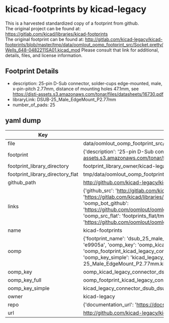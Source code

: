 # kicad-footprints by kicad-legacy  
This is a harvested standardized copy of a footprint from github.  
The original project can be found at:  
https://gitlab.com/kicad/libraries/kicad-footprints  
The original footprint can be found at:
http://gitlab.com/kicad-legacy/kicad-footprints/blob/master/tmp/data/oomlout_oomp_footprint_src/Socket.pretty/Wells_648-0482211SA01.kicad_mod
Please consult that link for additional, details, files, and license information.  
## Footprint Details
* description: 25-pin D-Sub connector, solder-cups edge-mounted, male, x-pin-pitch 2.77mm, distance of mounting holes 47.1mm, see https://disti-assets.s3.amazonaws.com/tonar/files/datasheets/16730.pdf  
* libraryLink: DSUB-25_Male_EdgeMount_P2.77mm  
* number_of_pads: 25  
## yaml dump  
| Key | Value |  
| --- | --- |  
| file | data/oomlout_oomp_footprint_src/kicad-footprints/Connector_Dsub.pretty/DSUB-25_Male_EdgeMount_P2.77mm.kicad_mod |  
| footprint | {'description': '25-pin D-Sub connector, solder-cups edge-mounted, male, x-pin-pitch 2.77mm, distance of mounting holes 47.1mm, see https://disti-assets.s3.amazonaws.com/tonar/files/datasheets/16730.pdf', 'libraryLink': 'DSUB-25_Male_EdgeMount_P2.77mm', 'number_of_pads': 25} |  
| footprint_library_directory | footprint_library_owner/kicad-legacy_kicad-footprints |  
| footprint_library_directory_flat | tmp/data/oomlout_oomp_footprint_src/footprints_flat/kicad_legacy_connector_dsub_dsub_25_male_edgemount_p2_77mm/working |  
| github_path | http://github.com/kicad-legacy/kicad-footprints/blob/master/tmp/data/oomlout_oomp_footprint_src/Connector_Dsub.pretty/DSUB-25_Male_EdgeMount_P2.77mm.kicad_mod |  
| links | {'github_src': 'http://gitlab.com/kicad-legacy/kicad-footprints/blob/master/tmp/data/oomlout_oomp_footprint_src/Socket.pretty/Wells_648-0482211SA01.kicad_mod', 'github_src_repo': 'https://gitlab.com/kicad/libraries/kicad-footprints', 'oomp_bot': 'tmp/data/oomlout_oomp_footprint_src/footprints/kicad_legacy_connector_dsub_dsub_25_male_edgemount_p2_77mm/working', 'oomp_bot_github': 'https://github.com/oomlout/oomlout_oomp_footprint_bot/tree/main/tmp/data/oomlout_oomp_footprint_src/footprints/kicad_legacy_connector_dsub_dsub_25_male_edgemount_p2_77mm/working', 'oomp_src_flat': 'footprints_flat/tmp/data/oomlout_oomp_footprint_src/footprints_flat/kicad_legacy_connector_dsub_dsub_25_male_edgemount_p2_77mm/working', 'oomp_src_flat_github': 'https://github.com/oomlout/oomlout_oomp_footprint_src/tree/main/tmp/data/oomlout_oomp_footprint_src/footprints_flat/kicad_legacy_connector_dsub_dsub_25_male_edgemount_p2_77mm/working'} |  
| name | kicad-footprints |  
| oomp | {'footprint_name': 'dsub_25_male_edgemount_p2_77mm', 'library_name': 'connector_dsub', 'md5': 'e9905a13802904f405868a351e509d69', 'md5_10': 'e9905a1380', 'md5_5': 'e9905', 'md5_6': 'e9905a', 'oomp_key': 'oomp_kicad_legacy_connector_dsub_dsub_25_male_edgemount_p2_77mm', 'oomp_key_extra': 'oomp_footprint_kicad_legacy_connector_dsub_dsub_25_male_edgemount_p2_77mm', 'oomp_key_full': 'oomp_footprint_kicad_legacy_connector_dsub_dsub_25_male_edgemount_p2_77mm_e9905a', 'oomp_key_simple': 'kicad_legacy_connector_dsub_dsub_25_male_edgemount_p2_77mm', 'original_filename': 'data/oomlout_oomp_footprint_src/kicad-footprints/Connector_Dsub.pretty/DSUB-25_Male_EdgeMount_P2.77mm.kicad_mod', 'owner_name': 'kicad_legacy'} |  
| oomp_key | oomp_kicad_legacy_connector_dsub_dsub_25_male_edgemount_p2_77mm |  
| oomp_key_full | oomp_footprint_kicad_legacy_connector_dsub_dsub_25_male_edgemount_p2_77mm |  
| oomp_key_simple | kicad_legacy_connector_dsub_dsub_25_male_edgemount_p2_77mm |  
| owner | kicad-legacy |  
| repo | {'documentation_url': 'https://docs.github.com/rest/repos/repos#get-a-repository', 'message': 'Not Found'} |  
| url | http://github.com/kicad-legacy/kicad-footprints |  

